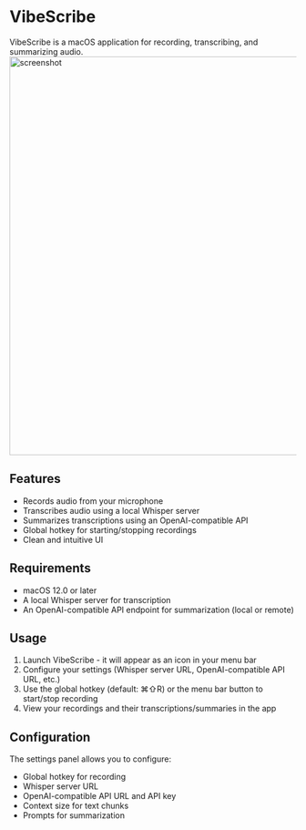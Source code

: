 # VibeScribe
VibeScribe is a macOS application for recording, transcribing, and summarizing audio.
<img width="700" alt="screenshot" src="https://github.com/user-attachments/assets/53b42ce6-f0d6-405e-b5a1-b3b19fc56c90" />



## Features
- Records audio from your microphone
- Transcribes audio using a local Whisper server
- Summarizes transcriptions using an OpenAI-compatible API
- Global hotkey for starting/stopping recordings
- Clean and intuitive UI

## Requirements
- macOS 12.0 or later
- A local Whisper server for transcription
- An OpenAI-compatible API endpoint for summarization (local or remote)

## Usage
1. Launch VibeScribe - it will appear as an icon in your menu bar
2. Configure your settings (Whisper server URL, OpenAI-compatible API URL, etc.)
3. Use the global hotkey (default: ⌘⇧R) or the menu bar button to start/stop recording
4. View your recordings and their transcriptions/summaries in the app

## Configuration
The settings panel allows you to configure:

- Global hotkey for recording
- Whisper server URL
- OpenAI-compatible API URL and API key
- Context size for text chunks
- Prompts for summarization
